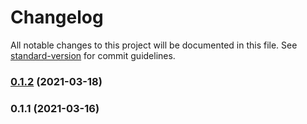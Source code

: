 # Changelog

All notable changes to this project will be documented in this file. See [standard-version](https://github.com/conventional-changelog/standard-version) for commit guidelines.

### [0.1.2](https://github.com/totvs/prettier-plugin-advpl/compare/v0.1.1...v0.1.2) (2021-03-18)

### 0.1.1 (2021-03-16)

